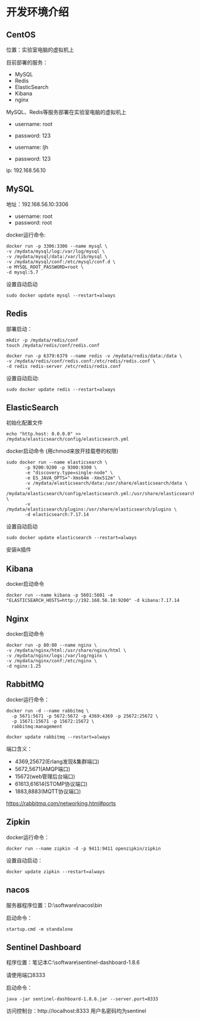 # 开发环境介绍

## CentOS

位置：实验室电脑的虚拟机上

目前部署的服务：

- MySQL
- Redis
- ElasticSearch
- Kibana
- nginx

MySQL、Redis等服务部署在实验室电脑的虚拟机上

- username: root
- password: 123


- username: ljh
- password: 123

ip: 192.168.56.10

## MySQL

地址：192.168.56.10:3306

- username: root
- password: root

docker运行命令:

```
docker run -p 3306:3306 --name mysql \
-v /mydata/mysql/log:/var/log/mysql \
-v /mydata/mysql/data:/var/lib/mysql \
-v /mydata/mysql/conf:/etc/mysql/conf.d \
-e MYSQL_ROOT_PASSWORD=root \
-d mysql:5.7
```

设置自动启动


```
sudo docker update mysql --restart=always
```

## Redis

部署启动：

```
mkdir -p /mydata/redis/conf
touch /mydata/redis/conf/redis.conf

docker run -p 6379:6379 --name redis -v /mydata/redis/data:/data \
-v /mydata/redis/conf/redis.conf:/etc/redis/redis.conf \
-d redis redis-server /etc/redis/redis.conf
```

设置自动启动:

```
sudo docker update redis --restart=always
```

## ElasticSearch

初始化配置文件

```shell
echo "http.host: 0.0.0.0" >> /mydata/elasticsearch/config/elasticsearch.yml
```

docker启动命令
(用chmod来放开挂载卷的权限)

```shell
sudo docker run --name elasticsearch \
       -p 9200:9200 -p 9300:9300 \
       -e "discovery.type=single-node" \
       -e ES_JAVA_OPTS="-Xms64m -Xmx512m" \
       -v /mydata/elasticsearch/data:/usr/share/elasticsearch/data \
       -v /mydata/elasticsearch/config/elasticsearch.yml:/usr/share/elasticsearch/config/elasticsearch.yml \
       -v /mydata/elasticsearch/plugins:/usr/share/elasticsearch/plugins \
       -d elasticsearch:7.17.14
```

设置自动启动

```shell
sudo docker update elasticsearch --restart=always
```

安装ik插件



## Kibana

docker启动命令

```shell
docker run --name kibana -p 5601:5601 -e "ELASTICSEARCH_HOSTS=http://192.168.56.10:9200" -d kibana:7.17.14
```

## Nginx

docker启动命令

```shell
docker run -p 80:80 --name nginx \
-v /mydata/nginx/html:/usr/share/nginx/html \
-v /mydata/nginx/logs:/var/log/nginx \
-v /mydata/nginx/conf:/etc/nginx \
-d nginx:1.25
```

## RabbitMQ

docker运行命令：

```shell
docker run -d --name rabbitmq \
  -p 5671:5671 -p 5672:5672 -p 4369:4369 -p 25672:25672 \
  -p 15671:15671 -p 15672:15672 \
  rabbitmq:management
  
docker update rabbitmq --restart=always
```

端口含义：

- 4369,25672(Erlang发现&集群端口)
- 5672,5671(AMQP端口)
- 15672(web管理后台端口)
- 61613,61614(STOMP协议端口)
- 1883,8883(MQTT协议端口)

https://rabbitmq.com/networking.html#ports

## Zipkin

docker运行命令：

```shell
docker run --name zipkin -d -p 9411:9411 openzipkin/zipkin
```

设置自动启动：

```shell
docker update zipkin --restart=always
```

## nacos


服务器程序位置：D:\software\nacos\bin

启动命令：

```
startup.cmd -m standalone
```

## Sentinel Dashboard

程序位置：笔记本C:\software\sentinel-dashboard-1.8.6

请使用端口8333

启动命令：

```shell
java -jar sentinel-dashboard-1.8.6.jar --server.port=8333
```

访问控制台：http://localhost:8333
用户名密码均为sentinel